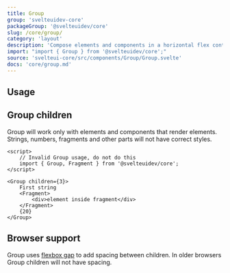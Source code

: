 ```yaml
---
title: Group
group: 'svelteuidev-core'
packageGroup: '@svelteuidev/core'
slug: /core/group/
category: 'layout'
description: 'Compose elements and components in a horizontal flex container'
import: "import { Group } from '@svelteuidev/core';"
source: 'svelteui-core/src/components/Group/Group.svelte'
docs: 'core/group.md'
---
```


<script>
    import { Demo, GroupDemos } from '@svelteuidev/demos';
    import { Heading } from 'components';
    import { Alert } from '@svelteuidev/core';
    import { InfoCircled } from 'radix-icons-svelte';
</script>

<Heading />

## Usage

<Demo demo={GroupDemos.configurator} />

## Group children

<Alert icon={InfoCircled}  title="Important" color="blue">
   Group will work only with elements and components that render elements. Strings, numbers, fragments and other parts will not have correct styles.
</Alert>

```svelte
<script>
	// Invalid Group usage, do not do this
	import { Group, Fragment } from '@svelteuidev/core';
</script>

<Group children={3}>
	First string
	<Fragment>
		<div>element inside fragment</div>
	</Fragment>
	{20}
</Group>
```

## Browser support

Group uses [flexbox gap](https://caniuse.com/flexbox-gap) to add spacing between children.
In older browsers Group children will not have spacing.
